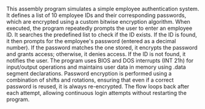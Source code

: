 This assembly program simulates a simple employee authentication system. It defines a list of 10 employee IDs and their corresponding passwords, which are encrypted using a custom bitwise encryption algorithm. When executed, the program repeatedly prompts the user to enter an employee ID. It searches the predefined list to check if the ID exists. If the ID is found, it then prompts for the employee's password (entered as a decimal number). If the password matches the one stored, it encrypts the password and grants access; otherwise, it denies access. If the ID is not found, it notifies the user. The program uses BIOS and DOS interrupts (INT 21h) for input/output operations and maintains user data in memory using .data segment declarations. Password encryption is performed using a combination of shifts and rotations, ensuring that even if a correct password is reused, it is always re-encrypted. The flow loops back after each attempt, allowing continuous login attempts without restarting the program.
